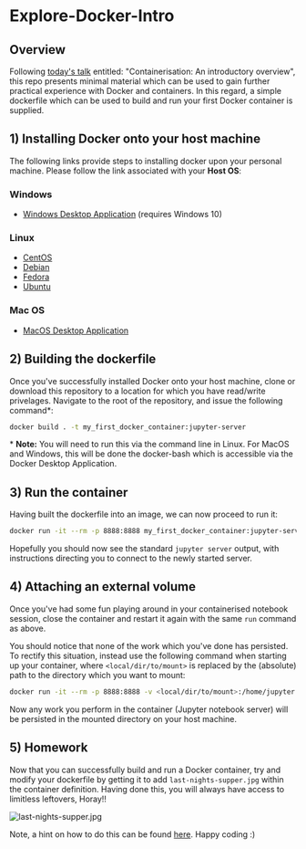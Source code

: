 # Explore-Docker-Intro

## Overview
Following [today's talk](https://docs.google.com/presentation/d/1BkBVuS_2vu25zMqLlbezFJntudp5o-Uxj35scJlM0bI/edit?usp=sharing) entitled: "Containerisation: An introductory overview", this repo presents minimal material which can be used to gain further practical experience with Docker and containers.
In this regard, a simple dockerfile which can be used to build and run your first Docker container is supplied.

## 1) Installing Docker onto your host machine
The following links provide steps to installing docker upon your personal machine. Please follow the link associated with your **Host OS**:

### Windows
- [Windows Desktop Application](https://docs.docker.com/docker-for-windows/install/) (requires Windows 10)

### Linux
- [CentOS](https://docs.docker.com/v17.12/install/linux/docker-ce/centos/)
- [Debian](https://docs.docker.com/v17.12/install/linux/docker-ce/debian/)
- [Fedora](https://docs.docker.com/v17.12/install/linux/docker-ce/fedora/)
- [Ubuntu](https://docs.docker.com/v17.12/install/linux/docker-ce/ubuntu/)

### Mac OS
- [MacOS Desktop Application](https://docs.docker.com/v17.12/docker-for-mac/install/)

## 2) Building the dockerfile
Once you've successfully installed Docker onto your host machine, clone or download this repository to a location for which you have read/write privelages. Navigate to the root of the repository, and issue the following command*:

```bash
docker build . -t my_first_docker_container:jupyter-server
```

\* **Note:** You will need to run this via the command line in Linux. For MacOS and Windows, this will be done the docker-bash which is accessible via the Docker Desktop Application.  

## 3) Run the container
Having built the dockerfile into an image, we can now proceed to run it:

```bash
docker run -it --rm -p 8888:8888 my_first_docker_container:jupyter-server
```
Hopefully you should now see the standard `jupyter server` output, with instructions directing you to connect to the newly started server.

## 4) Attaching an external volume
Once you've had some fun playing around in your containerised notebook session, close the container and restart it again with the same `run` command as above.

You should notice that none of the work which you've done has persisted. To rectify this situation, instead use the following command when starting up your container, where `<local/dir/to/mount>` is replaced by the (absolute) path to the directory which you want to mount:

```bash
docker run -it --rm -p 8888:8888 -v <local/dir/to/mount>:/home/jupyter my_first_docker_container:jupyter-server
```

Now any work you perform in the container (Jupyter notebook server) will be persisted in the mounted directory on your host machine.

## 5) Homework
Now that you can successfully build and run a Docker container, try and modify your dockerfile by getting it to add `last-nights-supper.jpg` within the container definition. Having done this, you will always have access to limitless leftovers, Horay!!

![last-nights-supper.jpg](https://i1.wp.com/makingmommas.com/wp-content/uploads/2016/04/ranch-pork-chops.jpg?fit=660%2C440&ssl=1)

Note, a hint on how to do this can be found [here](https://gist.github.com/adamveld12/4815792fadf119ef41bd). Happy coding :)
